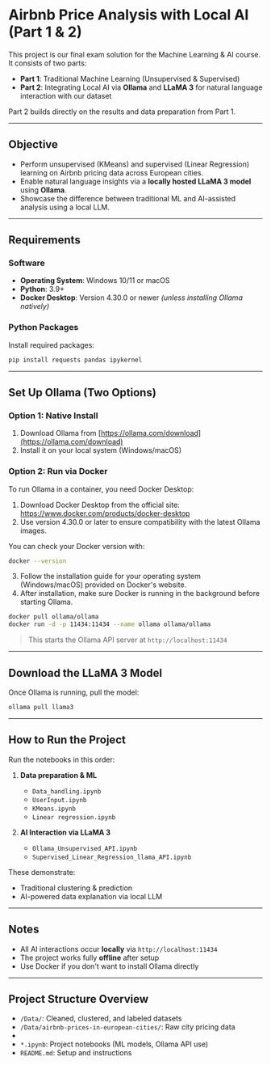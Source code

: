 # Airbnb Price Analysis with Local AI (Part 1 & 2)

This project is our final exam solution for the Machine Learning & AI course. It consists of two parts:

- **Part 1**: Traditional Machine Learning (Unsupervised & Supervised)
- **Part 2**: Integrating Local AI via **Ollama** and **LLaMA 3** for natural language interaction with our dataset

Part 2 builds directly on the results and data preparation from Part 1.

---

## Objective

- Perform unsupervised (KMeans) and supervised (Linear Regression) learning on Airbnb pricing data across European cities.
- Enable natural language insights via a **locally hosted LLaMA 3 model** using **Ollama**.
- Showcase the difference between traditional ML and AI-assisted analysis using a local LLM.

---

## Requirements

### Software
- **Operating System**: Windows 10/11 or macOS
- **Python**: 3.9+
- **Docker Desktop**: Version 4.30.0 or newer *(unless installing Ollama natively)*

### Python Packages
Install required packages:
```bash
pip install requests pandas ipykernel
```

---

## Set Up Ollama (Two Options)

### Option 1: Native Install
1. Download Ollama from [https://ollama.com/download](https://ollama.com/download)
2. Install it on your local system (Windows/macOS)

### Option 2: Run via Docker
To run Ollama in a container, you need Docker Desktop:

1. Download Docker Desktop from the official site: https://www.docker.com/products/docker-desktop
2. Use version 4.30.0 or later to ensure compatibility with the latest Ollama images.

You can check your Docker version with:

```bash
docker --version
```
3. Follow the installation guide for your operating system (Windows/macOS) provided on Docker's website.
4. After installation, make sure Docker is running in the background before starting Ollama.

```bash
docker pull ollama/ollama
docker run -d -p 11434:11434 --name ollama ollama/ollama
```

> This starts the Ollama API server at `http://localhost:11434`

---

## Download the LLaMA 3 Model

Once Ollama is running, pull the model:
```bash
ollama pull llama3
```

---

## How to Run the Project

Run the notebooks in this order:

1. **Data preparation & ML**
   - `Data_handling.ipynb`
   - `UserInput.ipynb`
   - `KMeans.ipynb`
   - `Linear regression.ipynb`

2. **AI Interaction via LLaMA 3**
   - `Ollama_Unsupervised_API.ipynb`
   - `Supervised_Linear_Regression_llama_API.ipynb`

These demonstrate:
- Traditional clustering & prediction
- AI-powered data explanation via local LLM

---

## Notes

- All AI interactions occur **locally** via `http://localhost:11434`
- The project works fully **offline** after setup
- Use Docker if you don't want to install Ollama directly

---

## Project Structure Overview

- `/Data/`: Cleaned, clustered, and labeled datasets
- `/Data/airbnb-prices-in-european-cities/`: Raw city pricing data
- 
- `*.ipynb`: Project notebooks (ML models, Ollama API use)
- `README.md`: Setup and instructions
